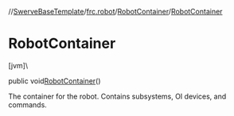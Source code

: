 //[SwerveBaseTemplate](../../../index.md)/[frc.robot](../index.md)/[RobotContainer](index.md)/[RobotContainer](-robot-container.md)

# RobotContainer

[jvm]\

public void[RobotContainer](-robot-container.md)()

The container for the robot. Contains subsystems, OI devices, and commands.
